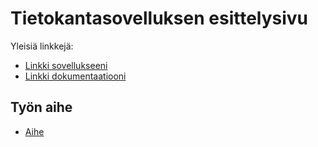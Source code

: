 # Tietokantasovelluksen esittelysivu

Yleisiä linkkejä:

* [Linkki sovellukseeni](http://tuomasse.users.cs.helsinki.fi/tsoha/)
* [Linkki dokumentaatiooni](https://github.com/otsepp/Tsoha-Bootstrap/blob/master/doc/dokumentaatio.pdf)

## Työn aihe

* [Aihe](http://advancedkittenry.github.io/suunnittelu_ja_tyoymparisto/aiheet/Kurssikysely.html) 
